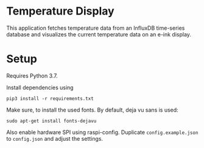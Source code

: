 # Temperature Display

This application fetches temperature data from an InfluxDB time-series database and visualizes the current temperature data on an e-ink display.

# Setup
Requires Python 3.7.

Install dependencies using

```
pip3 install -r requirements.txt
```

Make sure, to install the used fonts. By default, deja vu sans is used:

```
sudo apt-get install fonts-dejavu
```

Also enable hardware SPI using raspi-config. Duplicate `config.example.json` to `config.json` and adjust the settings.